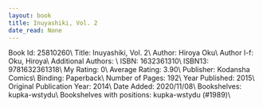 ```yaml
---
layout: book
title: Inuyashiki, Vol. 2
date_read: None
---
```


Book Id: 25810260\ 
Title: Inuyashiki, Vol. 2\ 
Author: Hiroya Oku\ 
Author l-f: Oku, Hiroya\ 
Additional Authors: \ 
ISBN: 1632361310\ 
ISBN13: 9781632361318\ 
My Rating: 0\ 
Average Rating: 3.90\ 
Publisher: Kodansha Comics\ 
Binding: Paperback\ 
Number of Pages: 192\ 
Year Published: 2015\ 
Original Publication Year: 2014\ 
Date Added: 2020/11/08\ 
Bookshelves: kupka-wstydu\ 
Bookshelves with positions: kupka-wstydu (#1989)\ 

